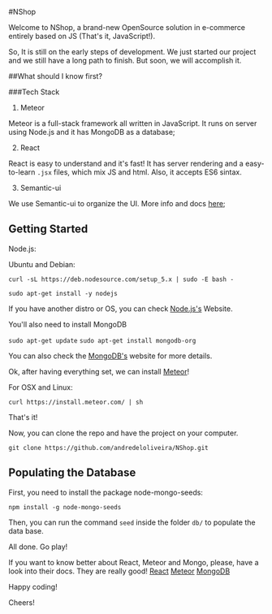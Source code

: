 #NShop

Welcome to NShop, a brand-new OpenSource solution in e-commerce entirely based on JS (That's it, JavaScript!).

So, It is still on the early steps of development. We just started our project and we still have a long path to finish. But soon, we will accomplish it.


##What should I know first?

###Tech Stack


1. Meteor

Meteor is a full-stack framework all written in JavaScript. It runs on server using Node.js and it has MongoDB as a database;

2. React

React is easy to understand and it's fast! It has server rendering and a easy-to-learn
`.jsx` files, which mix JS and html. Also, it accepts ES6 sintax.

3. Semantic-ui  

We use Semantic-ui to organize the UI. More info and docs [here](http://Semantic-ui.com);

## Getting Started

Node.js:

Ubuntu and Debian:

`curl -sL https://deb.nodesource.com/setup_5.x | sudo -E bash -`

`sudo apt-get install -y nodejs`

If you have another distro or OS, you can check [Node.js's](https://nodejs.org) Website.

You'll also need to install MongoDB

`sudo apt-get update`
`sudo apt-get install mongodb-org`

You can also check the [MongoDB's](https://mongodb.org) website for more details.

Ok, after having everything set, we can install [Meteor](http://meteorjs.com)!

For OSX and Linux:

`curl https://install.meteor.com/ | sh`

That's it!

Now, you can clone the repo and have the project on your computer.

`git clone https://github.com/andredeloliveira/NShop.git`


## Populating the Database

First, you need to install the package node-mongo-seeds:

`npm install -g node-mongo-seeds`

Then, you can run the command `seed` inside the folder `db/` to populate the data base.

All done. Go play!


If you want to know better about React, Meteor and Mongo, please, have a look into
their docs. They are really good!
[React](https://facebook.github.io/react/docs/)
[Meteor](https://meteor.com)
[MongoDB](https://mongodb.org)

Happy coding!

Cheers!
